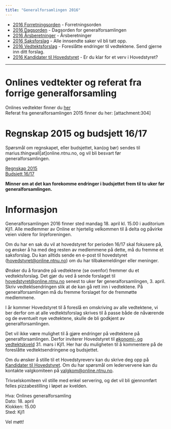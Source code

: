 ```yaml
---
title: "Generalforsamlingen 2016"
---
```


* [2016 Forretningsorden](/wiki/online/generalforsamlingen/2016/forretningsorden) - Forretningsorden
* [2016 Dagsorden](/wiki/online/generalforsamlingen/2016/dagsorden) - Dagsorden for generalforsamlingen
* [2016 Årsberetninger](/wiki/online/generalforsamlingen/2016/aarsberetninger) - Årsberetninger
* [2016 Saksforslag](/wiki/online/generalforsamlingen/2016/saksforslag) - Alle innsendte saker vil bli tatt opp.
* [2016 Vedtektsforslag](/wiki/online/generalforsamlingen/2016/vedtekstforslag) - Foreslåtte endringer til vedtektene. Send gjerne inn ditt forslag.
* [2016 Kandidater til Hovedstyret](/wiki/online/generalforsamlingen/2016/valg) - Er du klar for et verv i Hovedstyret?
---

# Onlines vedtekter og referat fra forrige generalforsamling 
Onlines vedtekter finner du [her](/wiki/71/plugin/attachments/download/71/)  
Referat fra generalforsamlingen 2015 finner du her: [attachment:304]

# Regnskap 2015 og budsjett 16/17
 
Spørsmål om regnskapet, eller budsjettet, kan(og bør) sendes til marius.thingwall[at]online.ntnu.no, og vil bli besvart før generalforsamlingen.     

[Regnskap 2015](https://docs.google.com/spreadsheets/d/1iDUiHjVUO1q7rXfKJDfMEChTPwpR2QJTwwxLsTpdXw8/edit?usp=sharing)     
[Budsjett 16/17](https://docs.google.com/spreadsheets/d/1Kw7rSxZtq2brddImTsAnO1mZAtr6sm0Q3XoUshNdP0g/edit?usp=sharing)    

**Minner om at det kan forekomme endringer i budsjettet frem til to uker før generalforsamlingen.**     

# Informasjon

Generalforsamlingen 2016 finner sted mandag 18. april kl. 15.00 i auditorium Kjl1. Alle medlemmer av Online er hjertelig velkommen til å delta og påvirke veien videre for linjeforeningen. 

Om du har en sak du vil at hovedstyret for perioden 16/17 skal fokusere på, og ønsker å ha med deg resten av medlemmene på dette, må du fremme et saksforslag. Du kan alltids sende en e-post til hovedstyret (hovedstyret@online.ntnu.no) om du har tilbakemeldinger eller meninger.

Ønsker du å forandre på vedtektene (se ovenfor) fremmer du et vedtektsforslag. Det gjør du ved å sende forslaget til hovedstyret@online.ntnu.no senest to uker før generalforsamlingen, 3. april. Skriv vedtektsendringen slik at de kan gå rett inn i vedtektene. På generalforsamlingen må du fremme forslaget for de fremmøtte medlemmene.

I år kommer Hovedstyret til å foreslå en omskriving av alle vedtektene, vi ber derfor om at alle vedtektsforslag skrives til å passe både de nåværende og de eventuelt nye vedtektene, skulle de bli godkjent av generalforsamlingen.

Det vil ikke være mulighet til å gjøre endringer på vedtektene på generalforsamlingen. Derfor inviterer Hovedstyret til [økonomi- og vedtektskveld](https://www.facebook.com/events/969880506434584/) 31. mars i Kjl1. Her har du muligheten til å kommentere på de foreslåtte vedtektsendringene og budsjettet. 

Om du ønsker å stille til et Hovedstyreverv kan du skrive deg opp på [Kandidater til Hovedstyret](/wiki/online/generalforsamlingen/2016/valg). Om du har spørsmål om ledervervene kan du kontakte valgkomiteen på valgkom@online.ntnu.no.

Trivselskomiteen vil stille med enkel servering, og det vil bli gjennomført felles pizzabestilling i løpet av kvelden. 

Hva: Onlines generalforsamling  
Dato: 18. april  
Klokken: 15.00  
Sted: Kjl1  

Vel møtt!